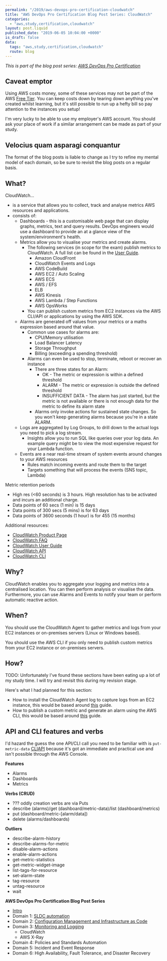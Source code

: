 ```yaml
---
permalink: "/2019/aws-devops-pro-certification-cloudwatch"
title: "AWS DevOps Pro Certification Blog Post Series: CloudWatch"
categories:
  - "aws,study,certification,cloudwatch"
layout: post.liquid
published_date: "2019-06-05 10:04:00 +0000"
is_draft: false
data:
  tags: "aws,study,certification,cloudwatch"
  route: blog
---
```


_This is part of the blog post series: [AWS DevOps Pro Certification](/2019/aws-devops-pro-certification-intro/)_

## Caveat emptor

Using AWS costs money, some of these services may not be part of the AWS [Free Tier][aws_free_tier]. You can keep costs down by tearing down anything you've created whilst learning, but it's still possible to run up a hefty bill so pay attention to the instances you setup!

I'm very lucky to be able to use my employer's AWS account. You should ask your place of work if a similar arrangement can be made as part of your study.

## Velocius quam asparagi conquantur

The format of the blog posts is liable to change as I try to refine my mental model of each domain, so be sure to revisit the blog posts on a regular basis.

## What?

CloudWatch...

- is a service that allows you to collect, track and analyse metrics AWS resources and applications.
- consists of:
  - Dashboards - this is a customisable web page that can display graphs, metrics, text and query results. DevOps engineers would use a dashboard to provide an at a glance view of the system/environment's health.
  - Metrics allow you to visualise your metrics and create alarms.
    - The following services (in scope for the exam) publish metrics to CloudWatch. A full list can be found in the [User Guide][docs_ug_metric_publishers].
      - Amazon CloudFront
      - CloudWatch Events and Logs
      - AWS CodeBuild
      - AWS EC2 / Auto Scaling
      - AWS ECS
      - AWS / EFS
      - ELB
      - AWS Kinesis
      - AWS Lambda / Step Functions
      - AWS OpsWorks
    - You can publish custom metrics from EC2 instances via the AWS CLI/API or applications by using the AWS SDK.
  - Alarms are generated off values from your metrics or a maths expression based around that value.
    - Common use cases for alarms are:
      - CPU/Memory utilisation
      - Load Balancer Latency
      - Storage Throughput
      - Billing (exceeding a spending threshold)
    - Alarms can even be used to stop, terminate, reboot or recover an instance
      - There are three states for an Alarm:
        - OK - The metric or expression is within a defined threshold
        - ALARM - The metric or expression is outside the defined threshold
        - INSUFFICIENT DATA - The alarm has just started, but the metric is not available or there is not enough data for the metric to define its alarm state
      - Alarms only invoke actions for sustained state changes. So you won't keep generating alarms because you're in a state ALARM.
  - Logs are aggregated by Log Groups, to drill down to the actual logs you need to pick a log stream.
    - Insights allow you to run SQL like queries over your log data. An example query might be to view the most expensive request for your Lambda function.
  - Events are a near real-time stream of system events around changes to your AWS resources
    - Rules match incoming events and route them to the target
    - Targets something that will process the events (SNS topic, Lambda)
  
Metric retention periods

- High res (<60 seconds) is 3 hours. High resolution has to be activated and incurs an additional charge.
- Data points of 60 secs (1 min) is 15 days
- Data points of 300 secs (5 mins) is for 63 days
- Data points of 3600 seconds (1 hour) is for 455 (15 months)

Additional resources:

- [CloudWatch Product Page][aws_cloudwatch]
- [CloudWatch FAQ][docs_faq]
- [CloudWatch User Guide][docs_ug]
- [CloudWatch API][docs_api]
- [CloudWatch CLI][docs_cli]

## Why?

CloudWatch enables you to aggregate your logging and metrics into a centralised location. You can then perform analysis or visualise the data. Furthermore, you can use Alarms and Events to notify your team or perform automatic reactive action.

## When?

You should use the CloudWatch Agent to gather metrics and logs from your EC2 instances or on-premises servers (Linux or Windows based).

You should use the AWS CLI if you only need to publish custom metrics from your EC2 instance or on-premises servers.

## How?

TODO: Unfortunately I've found these sections have been eating up a lot of my study time. I will try and revisit this during my revision stage.

Here's what I had planned for this section:

- How to install the CloudWatch Agent log to capture logs from an EC2 instance, this would be based around [this][docs_ug_cw_agent] guide.
- How to publish a custom metric and generate an alarm using the AWS CLI, this would be based around [this][docs_ug_custom_metrics] guide.

## API and CLI features and verbs

I'd hazard the guess the one API/CLI call you need to be familiar with is `put-metric-data` [CLI][docs_cli_put_metric_data][API][docs_api_put_metric_data] because it's got an immediate and practical use and isn't possible through the AWS Console.

**Features**

- Alarms
- Dashboards
- Metrics

**Verbs (CRUD)**

- ??? oddly creation verbs are via Puts
- describe (alarms)/get (dashboard/metric-data)/list (dashboard/metrics)
- put (dashboard/metric-[alarm/data])
- delete (alarms/dashboards)

**Outliers**

- describe-alarm-history
- describe-alarms-for-metric
- disable-alarm-actions
- enable-alarm-actions
- get-metric-statistics
- get-metric-widget-image
- list-tags-for-resource
- set-alarm-state
- tag-resource
- untag-resource
- wait

[aws_free_tier]: https://aws.amazon.com/free/
[docs_ug_metric_publishers]: https://docs.aws.amazon.com/AmazonCloudWatch/latest/monitoring/aws-services-cloudwatch-metrics.html
[aws_cloudwatch]: https://aws.amazon.com/cloudwatch/
[docs_faq]: https://aws.amazon.com/cloudwatch/faqs/
[docs_ug]: https://docs.aws.amazon.com/AmazonCloudWatch/latest/monitoring/index.html
[docs_ug_custom_metrics]: https://docs.aws.amazon.com/AmazonCloudWatch/latest/monitoring/PublishMetrics.html
[docs_ug_cw_agent]: https://docs.aws.amazon.com/AmazonCloudWatch/latest/monitoring/Install-CloudWatch-Agent.html
[docs_api]: https://docs.aws.amazon.com/AmazonCloudWatch/latest/APIReference/index.html
[docs_api_put_metric_data]: https://docs.aws.amazon.com/AmazonCloudWatch/latest/APIReference/API_PutMetricData.html
[docs_cli]: https://docs.aws.amazon.com/cli/latest/reference/cloudwatch/index.html
[docs_cli_put_metric_data]: https://docs.aws.amazon.com/cli/latest/reference/cloudwatch/put-metric-data.html


**AWS DevOps Pro Certification Blog Post Series**

- [Intro](/2019/aws-devops-pro-certification-intro/)
- Domain 1: [SLDC automation](/2019/aws-devops-pro-certification-sdlc-intro/)
- Domain 2: [Configuration Management and Infrastructure as Code](/2019/aws-devops-pro-certification-configuration-management-and-infrastructure-as-code-intro/)
- Domain 3: [Monitoring and Logging](/2019/aws-devops-pro-certification-monitoring-and-logging/)
  - CloudWatch
  - AWS X-Ray
- Domain 4: Policies and Standards Automation
- Domain 5: Incident and Event Response
- Domain 6: High Availability, Fault Tolerance, and Disaster Recovery